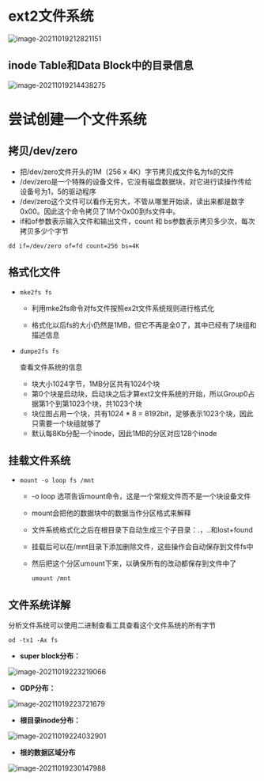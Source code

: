 # ext2文件系统

![image-20211019212821151](/home/gaoxiang/.config/Typora/typora-user-images/image-20211019212821151.png)



## inode Table和Data Block中的目录信息

![image-20211019214438275](/home/gaoxiang/.config/Typora/typora-user-images/image-20211019214438275.png)





# 尝试创建一个文件系统

## 拷贝/dev/zero

- 把/dev/zero文件开头的1M（256 x 4K）字节拷贝成文件名为fs的文件
- /dev/zero是一个特殊的设备文件，它没有磁盘数据块，对它进行读操作传给设备号为1，5的驱动程序
- /dev/zero这个文件可以看作无穷大，不管从哪里开始读，读出来都是数字0x00。因此这个命令拷贝了1M个0x00到fs文件中。
- if和of参数表示输入文件和输出文件，count 和 bs参数表示拷贝多少次，每次拷贝多少个字节

```shell
dd if=/dev/zero of=fd count=256 bs=4K
```



## 格式化文件

- ```shell
  mke2fs fs
  ```

  - 利用mke2fs命令对fs文件按照ex2t文件系统规则进行格式化

  - 格式化以后fs的大小仍然是1MB，但它不再是全0了，其中已经有了块组和描述信息

- ```shell
  dumpe2fs fs
  ```

  查看文件系统的信息

  - 块大小1024字节，1MB分区共有1024个块
  - 第0个块是启动块，启动块之后才算ext2文件系统的开始，所以Group0占据第1个到第1023个块，共1023个块
  - 块位图占用一个块，共有1024 * 8 = 8192bit，足够表示1023个块，因此只需要一个块组就够了
  - 默认每8Kb分配一个inode，因此1MB的分区对应128个inode



## 挂载文件系统

- ```shell
  mount -o loop fs /mnt
  ```

  - -o loop 选项告诉mount命令，这是一个常规文件而不是一个块设备文件

  - mount会把他的数据块中的数据当作分区格式来解释

  - 文件系统格式化之后在根目录下自动生成三个子目录：.，..和lost+found

  - 挂载后可以在/mnt目录下添加删除文件，这些操作会自动保存到文件fs中

  - 然后把这个分区umount下来，以确保所有的改动都保存到文件中了

    ```shell
    umount /mnt
    ```



## 文件系统详解

分析文件系统可以使用二进制查看工具查看这个文件系统的所有字节

```shell
od -tx1 -Ax fs
```



- **super block分布：**

![image-20211019223219066](/home/gaoxiang/.config/Typora/typora-user-images/image-20211019223219066.png)

- **GDP分布：**

![image-20211019223721679](/home/gaoxiang/.config/Typora/typora-user-images/image-20211019223721679.png)

- **根目录inode分布：**

![image-20211019224032901](/home/gaoxiang/.config/Typora/typora-user-images/image-20211019224032901.png)

- **根的数据区域分布**

![image-20211019230147988](/home/gaoxiang/.config/Typora/typora-user-images/image-20211019230147988.png)

